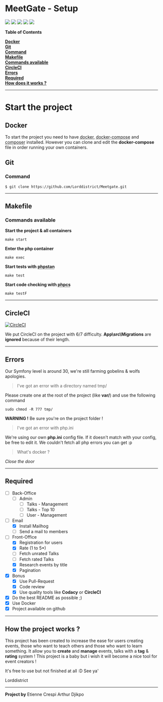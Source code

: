 # MeetGate - Setup

![](https://img.shields.io/github/stars/Lorddistrict/meetgate.svg) ![](https://img.shields.io/github/forks/Lorddistrict/meetgate.svg) ![](https://img.shields.io/github/tag/Lorddistrict/meetgate.svg) ![](https://img.shields.io/github/issues/Lorddistrict/meetgate.svg) ![](https://img.shields.io/github/issues-pr/Lorddistrict/meetgate.svg)


**Table of Contents**

**[Docker](#docker)**<br>
**[Git](#git)**<br>
**[Command](#command)**<br>
**[Makefile](#makefile)**<br>
**[Commands available](#commands-available)**<br>
**[CircleCI](#circleci)**<br>
**[Errors](#errors)**<br>
**[Required](#required)**<br>
**[How does it works ?](#how-the-project-works-?)**<br>

----

# Start the project

## Docker

To start the project you need to have <abbr title="https://docs.docker.com/install/">docker</abbr>, <abbr title="https://docs.docker.com/compose/install/">docker-compose</abbr> and <abbr title="https://getcomposer.org/">composer</abbr> installed.
However you can clone and edit the **docker-compose** file in order running your own containers.

## Git
### Command

`$ git clone https://github.com/Lorddistrict/Meetgate.git`

----

## Makefile
### Commands available

**Start the project & all containers**

`make start`

**Enter the php container**

`make exec`

**Start tests with <abbr title="https://github.com/phpstan/phpstan">phpstan</abbr>**

`make test`

**Start code checking with <abbr title="https://github.com/squizlabs/PHP_CodeSniffer">phpcs</abbr>**

`make testF`

----

## CircleCI

[![CircleCI](https://circleci.com/gh/Lorddistrict/Meetgate.svg?style=svg)](https://circleci.com/gh/Lorddistrict/Meetgate) 

We put CircleCI on the project with 6/7 difficulty.
**App\src\Migrations** are **ignored** because of their length.


----

## Errors

Our Symfony level is around 30, we're still farming gobelins & wolfs apologies.
> I've got an error with a directory named tmp/

Please create one at the root of the project (like **var/**) and use the following command

`sudo chmod -R 777 tmp/`

**WARNING !** Be sure you're on the project folder !

> I've got an error with php.ini

We're using our own **php.ini** config file. If it doesn't match with your config, be free to edit it. We couldn't fetch all php errors you can get :p

> What's docker ?

*Close the door*

----

## Required

- [ ] Back-Office
  - [ ] Admin
    - [ ] Talks - Management
    - [ ] Talks - Top 10
    - [ ] User - Management
 - [ ] Email
    - [x] Install Mailhog
    - [ ] Send a mail to members
- [ ] Front-Office
  - [x] Registration for users
  - [x] Rate (1 to 5\*)
  - [ ] Fetch unrated Talks
  - [ ] Fetch rated Talks
  - [x] Research events by title
  - [x] Pagination
- [x] Bonus
  - [x] Use Pull-Request
  - [x] Code review
  - [x] Use quality tools like **Codacy** or **CircleCI**
- [x] Do the best README as possible ;)
- [x] Use Docker
- [x] Project available on github

----

## How the project works ?

This project has been created to increase the ease for users creating events, those who want to teach others and those who want to learn something.
It allow you to **create** and **manage** events, talks with a **tag** & **rating** system !
This project is a baby but i wish it will become a nice tool for event creators !

It's free to use but not finished at all :D
See ya'

Lorddistrict

----

**Project by**
Etienne Crespi
Arthur Djikpo
